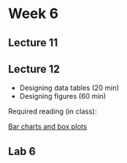 # Week 6

## Lecture 11


## Lecture 12
- Designing data tables (20 min)
- Designing figures (60 min)

Required reading  (in class):

[Bar charts and box plots](https://github.com/Analytical-Workflows-for-Earth-Science/Sp2025/blob/main/Readings/Streit%20and%20Gehlenborg%20-%202014%20-%20Bar%20charts%20and%20box%20plots.pdf)

## Lab 6
